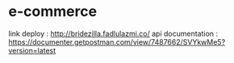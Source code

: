 # e-commerce

link deploy : http://bridezilla.fadlulazmi.co/
api documentation : https://documenter.getpostman.com/view/7487662/SVYkwMe5?version=latest